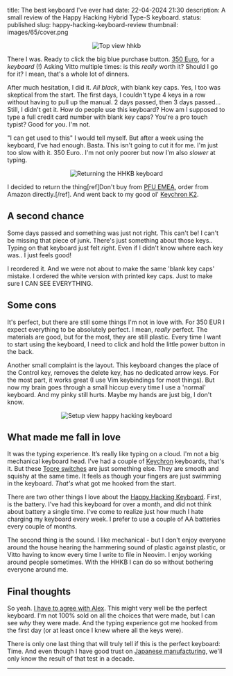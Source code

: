 title: The best keyboard I've ever had
date: 22-04-2024 21:30
description: A small review of the Happy Hacking Hybrid Type-S keyboard.
status: published
slug: happy-hacking-keyboard-review
thumbnail: images/65/cover.png

<center>
<img src="{static}/images/65/top.png" alt="Top view hhkb" 
style="max-width:100%;border-radius: 2px">
</center>

There I was. Ready to click the big blue purchase button. [350 Euro](https://www.amazon.de/-/en/Keyboard-PD-KB800WS-Professional-Mechanical-Bluetooth/dp/B082TQK2SB/ref=sr_1_5?crid=252LFZZHYLWDD&dib=eyJ2IjoiMSJ9.gyKtvGmLTXpI3swZKvqN1nA1_IpxN0tDr08V-ZBKHBmG1lD2gKTlEwNwkO4E9kuJXwi1xyyVHfl40hOiT_yN-pl5u__XxzMT5NhETtf5gDxP7fNbDTKpQfLR6yWiT_xAOII9MF-sFnUNT0skIHa6mX3_S9bqgac_NuKq2Os7PgVtEDF0dZ-JfTAtB281d0B9SfhQ_IbJ7wE8rjYmRHT8_Txvk7KcJKX2GvjIqiQnCrM.QEr4ATZDMt12kc9i0f5UwxTYd3RtKaMZSs8CND32-qs&dib_tag=se&keywords=happy+hacking+keyboard+hybrid+s&qid=1713811000&sprefix=happy+hacking%2Caps%2C90&sr=8-5&ufe=app_do%3Aamzn1.fos.335e368b-29e8-4542-bb58-939a88195e78), for a _keyboard_ (!) Asking Vitto multiple times: is this _really_ worth it? Should I go for it? I mean, that's a whole lot of dinners.

After much hesitation, I did it. _All black_, with blank key caps. Yes, I too was skeptical from the start. The first days, I couldn't type 4 keys in a row without having to pull up the manual. 2 days passed, then 3 days passed... Still, I didn't get it. How do people use this keyboard? How am I supposed to type a full credit card number with blank key caps? You're a pro touch typist? Good for you. I'm not. 

"I can get used to this" I would tell myself. But after a week using the keyboard, I've had enough. Basta. This isn't going to cut it for me. I'm just too slow with it. 350 Euro.. I'm not only poorer but now I'm also _slower_ at typing. 

<center>
<img src="{static}/images/65/return.png" alt="Returning the HHKB keyboard" 
style="max-width:100%;border-radius: 2px">
</center>

I decided to return the thing[ref]Don't buy from [PFU EMEA](https://www.pfuemea.com/en-gb), order from Amazon directly.[/ref]. And went back to my good ol' [Keychron K2](https://www.keychron.com/collections/normal-profile-keyboards/products/keychron-k2-hot-swappable-wireless-mechanical-keyboard). 

## A second chance

Some days passed and something was just not right. This can't be! I can't be missing that piece of junk. There's just something about those keys.. Typing on that keyboard just felt _right_. Even if I didn't know where each key was.. I just feels good!

I reordered it. And we were not about to make the same 'blank key caps' mistake. I ordered the white version with printed key caps. Just to make sure I CAN SEE EVERYTHING.

## Some cons

It's perfect, but there are still some things I'm not in love with. For 350 EUR I expect everything to be absolutely perfect. I mean, _really_ perfect. The materials are good, but for the most, they are still plastic. Every time I want to start using the keyboard, I need to click and hold the little power button in the back. 

Another small complaint is the layout. This keyboard changes the place of the Control key, removes the delete key, has no dedicated arrow keys. For the most part, it works great (I use Vim keybindings for most things). But now my brain goes through a small hiccup every time I use a 'normal' keyboard. And my pinky still hurts. Maybe my hands are just big, I don't know.

<center>
<img src="{static}/images/65/setup.png" alt="Setup view happy hacking keyboard" 
style="max-width:100%;border-radius: 2px">
</center>

## What made me fall in love

It was the typing experience. It’s really like typing on a cloud. I'm not a big mechanical keyboard head. I've had a couple of [Keychron](https://www.keychron.com/) keyboards, that's it. But these [Topre switches](https://deskthority.net/wiki/Topre_switch) are just something else. They are smooth and squishy at the same time. It feels as though your fingers are just swimming in the keyboard. _That's_ what got me hooked from the start.

There are two other things I love about the [Happy Hacking Keyboard](https://www.amazon.de/-/en/Keyboard-PD-KB800WS-Professional-Mechanical-Bluetooth/dp/B082TQK2SB/ref=sr_1_5?crid=252LFZZHYLWDD&dib=eyJ2IjoiMSJ9.gyKtvGmLTXpI3swZKvqN1nA1_IpxN0tDr08V-ZBKHBmG1lD2gKTlEwNwkO4E9kuJXwi1xyyVHfl40hOiT_yN-pl5u__XxzMT5NhETtf5gDxP7fNbDTKpQfLR6yWiT_xAOII9MF-sFnUNT0skIHa6mX3_S9bqgac_NuKq2Os7PgVtEDF0dZ-JfTAtB281d0B9SfhQ_IbJ7wE8rjYmRHT8_Txvk7KcJKX2GvjIqiQnCrM.QEr4ATZDMt12kc9i0f5UwxTYd3RtKaMZSs8CND32-qs&dib_tag=se&keywords=happy+hacking+keyboard+hybrid+s&qid=1713811000&sprefix=happy+hacking%2Caps%2C90&sr=8-5&ufe=app_do%3Aamzn1.fos.335e368b-29e8-4542-bb58-939a88195e78). First, is the battery. I've had this keyboard for over a month, and did not think about battery a single time. I’ve come to realize just how much I hate charging my keyboard every week. I prefer to use a couple of AA batteries every couple of months. 

The second thing is the sound. I like mechanical - but I don't enjoy everyone around the house hearing the hammering sound of plastic against plastic, or Vitto having to know every time I write to file in Neovim. I enjoy working around people sometimes. With the HHKB I can do so without bothering everyone around me.

## Final thoughts

So yeah. [I have to agree with Alex](https://gizmodo.com/this-is-the-perfect-keyboard-1845258727). This might very well be the perfect keyboard. I'm not 100% sold on all the choices that were made, but I can see _why_ they were made. And the typing experience got me hooked from the first day (or at least once I knew where all the keys were). 

There is only one last thing that will truly tell if this is the perfect keyboard: Time. And even though I have good trust on [Japanese manufacturing](https://en.wikipedia.org/wiki/Happy_Hacking_Keyboard), we'll only know the result of that test in a decade.

---